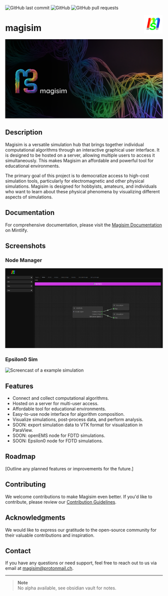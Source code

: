 ![GitHub last commit](https://img.shields.io/github/last-commit/devbrones/magisim)
![GitHub](https://img.shields.io/github/license/devbrones/magisim)
![GitHub pull requests](https://img.shields.io/github/issues-pr/devbrones/magisim)


<p><img align="right" src="./resources/magisim_logo256.png" width=60></p>
<h1>magisim</h1>

![Magisim project banner](resources/banner1.png)

## Description


Magisim is a versatile simulation hub that brings together individual computational algorithms through an interactive graphical user interface. It is designed to be hosted on a server, allowing multiple users to access it simultaneously. This makes Magisim an affordable and powerful tool for educational environments.

The primary goal of this project is to democratize access to high-cost simulation tools, particularly for electromagnetic and other physical simulations. Magisim is designed for hobbyists, amateurs, and individuals who want to learn about these physical phenomena by visualizing different aspects of simulations.

## Documentation

For comprehensive documentation, please visit the [Magisim Documentation](https://magisim.mintlify.app/introduction) on Mintlify.

## Screenshots


### Node Manager
![Screenshot of the built in NodeManager Workflow](resources/nmgr2.png)
### Epsilon0 Sim
![Screencast of a example simulation](resources/msemsv1.gif)

## Features

- Connect and collect computational algorithms.
- Hosted on a server for multi-user access.
- Affordable tool for educational environments.
- Easy-to-use node interface for algorithm composition.
- Visualize simulations, post-process data, and perform analysis.
- SOON: export simulation data to VTK format for visualization in ParaView.
- SOON: openEMS node for FDTD simulations.
- SOON: Epsilon0 node for FDTD simulations.

## Roadmap

[Outline any planned features or improvements for the future.]

## Contributing

We welcome contributions to make Magisim even better. If you'd like to contribute, please review our [Contribution Guidelines](CONTRIBUTING.md).

## Acknowledgments

We would like to express our gratitude to the open-source community for their valuable contributions and inspiration.

## Contact

If you have any questions or need support, feel free to reach out to us via email at [magisim@protonmail.ch](mailto:magisim@protonmail.ch).




---
> **Note**\
> No alpha available, see obsidian vault for notes.




